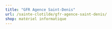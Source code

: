 ```yaml
---
title: "GFR Agence Saint-Denis"
url: /sainte-clotilde/gfr-agence-saint-denis/
shop: matériel informatique
---
```

